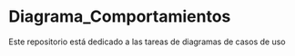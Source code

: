 # Diagrama_Comportamientos
Este repositorio está dedicado a las tareas de diagramas de casos de uso
